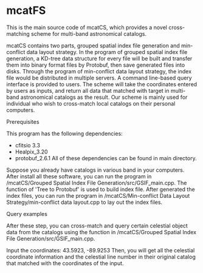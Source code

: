 # mcatFS
This is the main source code of mcatCS, which provides a novel cross-matching scheme for multi-band astronomical catalogs.

mcatCS contains two parts, grouped spatial index file generation and min-conflict data layout strategy. In the program of grouped spatial index file generation, a KD-tree data structure for every file will be built and transfer them into binary format files by Protobuf, then save generated files into disks. Through the program of min-conflict data layout strategy, the index file would be distributed in multiple servers. A command line-based query interface is provided to users. The scheme will take the coordinates entered by users as inputs, and return all data that matched with target in multi-band astronomical catalogs as the result. Our scheme is mainly used for individual who wish to cross-match local catalogs on their personal computers.


Prerequisites

This program has the following dependencies:
  - cfitsio 3.3
  - Healpix_3.20
  - protobuf_2.6.1
All of these dependencies can be found in main directory.

Suppose you already have catalogs in various band in your computers. After install all these software, you can run the program in /mcatCS/Grouped Spatial Index File Generation/src/GSIF_main.cpp. The function of 'Tree to Protobuf' is used to build index file. After generated the index files, you can run the program in /mcatCS/Min-conflict Data Layout Strategy/min-conflict data layout.cpp to lay out the index files.  

Query examples

After these step, you can cross-match and query certain celestial object data from the catalogs using the function in /mcatCS/Grouped Spatial Index File Generation/src/GSIF_main.cpp.

Input the coordinates: 43.5923, -89.9253
Then, you will get all the celestial coordinate information and the celestial line number in their original catalog that matched with the coordinates of the input.
